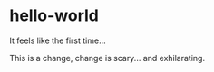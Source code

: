 # hello-world
It feels like the first time...

This is a change, change is scary... and exhilarating.
